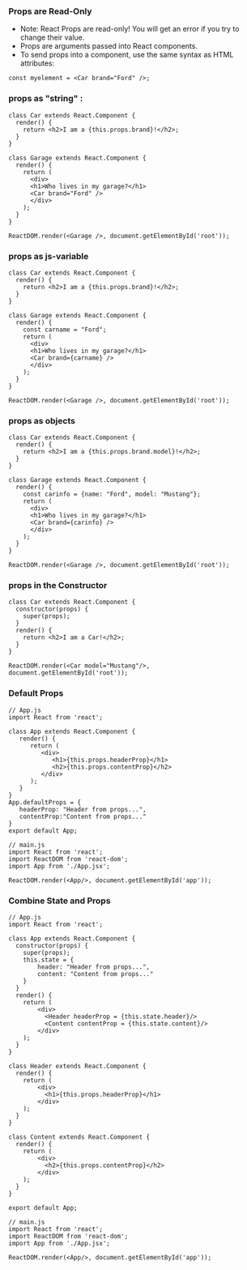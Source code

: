 ### Props are Read-Only

- Note: React Props are read-only! You will get an error if you try to change their value.
- Props are arguments passed into React components.
- To send props into a component, use the same syntax as HTML attributes:

```JSX
const myelement = <Car brand="Ford" />;
```

### props as "string" :

```JSX
class Car extends React.Component {
  render() {
    return <h2>I am a {this.props.brand}!</h2>;
  }
}

class Garage extends React.Component {
  render() {
    return (
      <div>
      <h1>Who lives in my garage?</h1>
      <Car brand="Ford" />
      </div>
    );
  }
}

ReactDOM.render(<Garage />, document.getElementById('root'));
```

### props as js-variable

```JSX
class Car extends React.Component {
  render() {
    return <h2>I am a {this.props.brand}!</h2>;
  }
}

class Garage extends React.Component {
  render() {
    const carname = "Ford";
    return (
      <div>
      <h1>Who lives in my garage?</h1>
      <Car brand={carname} />
      </div>
    );
  }
}

ReactDOM.render(<Garage />, document.getElementById('root'));
```

### props as objects

```JSX
class Car extends React.Component {
  render() {
    return <h2>I am a {this.props.brand.model}!</h2>;
  }
}

class Garage extends React.Component {
  render() {
    const carinfo = {name: "Ford", model: "Mustang"};
    return (
      <div>
      <h1>Who lives in my garage?</h1>
      <Car brand={carinfo} />
      </div>
    );
  }
}

ReactDOM.render(<Garage />, document.getElementById('root'));
```

### props in the Constructor

```JSX
class Car extends React.Component {
  constructor(props) {
    super(props);
  }
  render() {
    return <h2>I am a Car!</h2>;
  }
}

ReactDOM.render(<Car model="Mustang"/>, document.getElementById('root'));
```

### Default Props

```JSX
// App.js
import React from 'react';

class App extends React.Component {
   render() {
      return (
         <div>
            <h1>{this.props.headerProp}</h1>
            <h2>{this.props.contentProp}</h2>
         </div>
      );
   }
}
App.defaultProps = {
   headerProp: "Header from props...",
   contentProp:"Content from props..."
}
export default App;
```

```JSX
// main.js
import React from 'react';
import ReactDOM from 'react-dom';
import App from './App.jsx';

ReactDOM.render(<App/>, document.getElementById('app'));
```

### Combine State and Props

```JSX
// App.js
import React from 'react';

class App extends React.Component {
  constructor(props) {
    super(props);
    this.state = {
        header: "Header from props...",
        content: "Content from props..."
    }
  }
  render() {
    return (
        <div>
          <Header headerProp = {this.state.header}/>
          <Content contentProp = {this.state.content}/>
        </div>
    );
  }
}

class Header extends React.Component {
  render() {
    return (
        <div>
          <h1>{this.props.headerProp}</h1>
        </div>
    );
  }
}

class Content extends React.Component {
  render() {
    return (
        <div>
          <h2>{this.props.contentProp}</h2>
        </div>
    );
  }
}

export default App;
```

```JSX
// main.js
import React from 'react';
import ReactDOM from 'react-dom';
import App from './App.jsx';

ReactDOM.render(<App/>, document.getElementById('app'));
```
